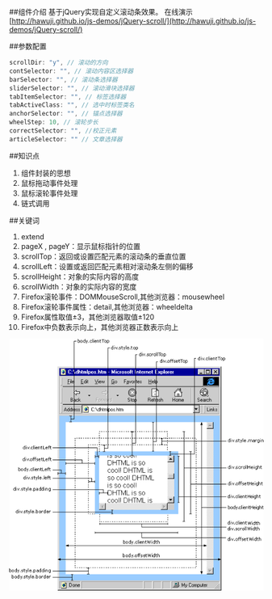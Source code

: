 ##组件介绍
基于jQuery实现自定义滚动条效果。
在线演示[http://hawuji.github.io/js-demos/jQuery-scroll/](http://hawuji.github.io/js-demos/jQuery-scroll/)

##参数配置
```js
scrollDir: "y", // 滚动的方向
contSelector: "", // 滚动内容区选择器
barSelector: "", // 滚动条选择器
sliderSelector: "", // 滚动滑块选择器
tabItemSelector: "", // 标签选择器
tabActiveClass: "", // 选中时标签类名
anchorSelector: "", // 锚点选择器
wheelStep: 10, // 滚轮步长
correctSelector: "", //校正元素
articleSelector: "" // 文章选择器
```
##知识点
1. 组件封装的思想
2. 鼠标拖动事件处理
3. 鼠标滚轮事件处理
4. 链式调用

##关键词
1. extend
2. pageX , pageY：显示鼠标指针的位置
3. scrollTop：返回或设置匹配元素的滚动条的垂直位置
4. scrollLeft：设置或返回匹配元素相对滚动条左侧的偏移
5. scrollHeight：对象的实际内容的高度
6. scrollWidth：对象的实际内容的宽度
4. Firefox滚轮事件：DOMMouseScroll,其他浏览器：mousewheel
5. Firefox滚轮事件属性：detail,其他浏览器：wheeldelta
6. Firefox属性取值±3，其他浏览器取值±120
7. Firefox中负数表示向上，其他浏览器正数表示向上

![图片介绍](DOM.gif)
